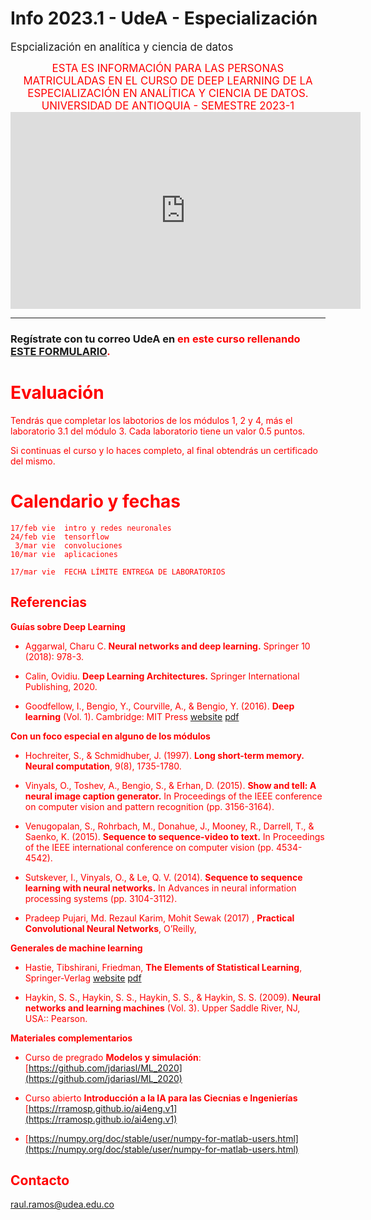 # Info 2023.1 - UdeA - Especialización 

<big>Espcialización en analítica y ciencia de datos</big>

<center><big> 
<font color='red'>ESTA ES INFORMACIÓN PARA LAS PERSONAS MATRICULADAS EN EL CURSO DE DEEP LEARNING DE LA 
ESPECIALIZACIÓN EN ANALÍTICA Y CIENCIA DE DATOS. UNIVERSIDAD DE ANTIOQUIA - SEMESTRE 2023-1
</font>
</center></big>


<center>
<iframe width="560" height="315"
src="https://www.youtube.com/embed/cx9K-70SbmE"
frameborder="0" 
allow="accelerometer; autoplay; encrypted-media; gyroscope; picture-in-picture" 
allowfullscreen></iframe>
</center>

<p/><p/><hr/>

<h3> Regístrate con tu correo UdeA en <font color="red"> en este curso rellenando  <a href='https://m5knaekxo6.execute-api.us-west-2.amazonaws.com/dev-v0001/rlxmooc/web/request_invitation/deeplearning.v1/open'>ESTE FORMULARIO</a>. </h3>


<p/>

# Evaluación

Tendrás que completar los labotorios de los módulos 1, 2 y 4, más el laboratorio 3.1 del módulo 3. Cada laboratorio tiene un valor 0.5 puntos.


Si continuas el curso y lo haces completo, al final obtendrás un certificado del mismo.

# Calendario y fechas


    17/feb vie  intro y redes neuronales
    24/feb vie  tensorflow
     3/mar vie  convoluciones
    10/mar vie  aplicaciones

    17/mar vie  FECHA LÍMITE ENTREGA DE LABORATORIOS



## Referencias

**Guías sobre Deep Learning**

- Aggarwal, Charu C. **Neural networks and deep learning.** Springer 10 (2018): 978-3.

- Calin, Ovidiu. **Deep Learning Architectures.** Springer International Publishing, 2020.

- Goodfellow, I., Bengio, Y., Courville, A., & Bengio, Y. (2016). **Deep learning** (Vol. 1). Cambridge: MIT Press [website](https://www.deeplearningbook.org/) [pdf](https://github.com/janishar/mit-deep-learning-book-pdf)


**Con un foco especial en alguno de los módulos**

- Hochreiter, S., & Schmidhuber, J. (1997). **Long short-term memory. Neural computation**, 9(8), 1735-1780.

- Vinyals, O., Toshev, A., Bengio, S., & Erhan, D. (2015). **Show and tell: A neural image caption generator.** In Proceedings of the IEEE conference on computer vision and pattern recognition (pp. 3156-3164).

- Venugopalan, S., Rohrbach, M., Donahue, J., Mooney, R., Darrell, T., & Saenko, K. (2015). **Sequence to sequence-video to text.** In Proceedings of the IEEE international conference on computer vision (pp. 4534-4542).

- Sutskever, I., Vinyals, O., & Le, Q. V. (2014). **Sequence to sequence learning with neural networks.** In Advances in neural information processing systems (pp. 3104-3112).

- Pradeep Pujari, Md. Rezaul Karim, Mohit Sewak (2017) , **Practical Convolutional Neural Networks**, O’Reilly, 

**Generales de machine learning**

- Hastie, Tibshirani, Friedman, **The Elements of Statistical Learning**, Springer-Verlag [website](https://web.stanford.edu/~hastie/ElemStatLearn/) [pdf](https://web.stanford.edu/~hastie/ElemStatLearn/printings/ESLII_print12.pdf)

- Haykin, S. S., Haykin, S. S., Haykin, S. S., & Haykin, S. S. (2009). **Neural networks and learning machines** (Vol. 3). Upper Saddle River, NJ, USA:: Pearson.

**Materiales complementarios**

- Curso de pregrado **Modelos y simulación**: [https://github.com/jdariasl/ML_2020](https://github.com/jdariasl/ML_2020)

- Curso abierto **Introducción a la IA para las Ciecnias e Ingenierías** [https://rramosp.github.io/ai4eng.v1](https://rramosp.github.io/ai4eng.v1)


- [https://numpy.org/doc/stable/user/numpy-for-matlab-users.html](https://numpy.org/doc/stable/user/numpy-for-matlab-users.html)



## Contacto

[raul.ramos@udea.edu.co](mailto:raul.ramos@udea.edu.co)
